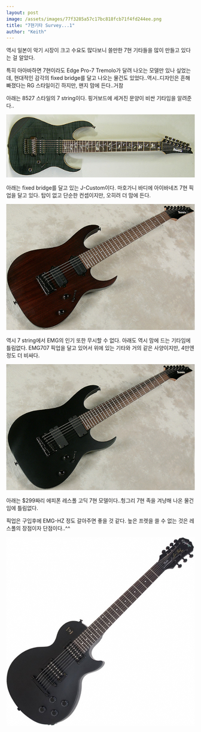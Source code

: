 ```yaml
---
layout: post
image: /assets/images/77f3285a57c17bc818fcb71f4fd244ee.png
title: "7현기타 Survey...1"
author: "Keith"
---
```


역시 일본이 악기 시장이 크고 수요도 많다보니 쓸만한 7현 기타들을 많이 만들고 있다는 걸 알았다.

특히 아아바하면 7현이라도 Edge Pro-7 Tremolo가 달려 나오는 모델만 있나 싶었는데, 현대적인 감각의 fixed bridge를 달고 나오는 물건도 있었다..역시..디자인은 흔해빠졌다는 RG 스타일이긴 하지만, 왠지 맘에 든다..거참

아래는 8527 스타일의 7 string이다. 핑거보드에 세겨진 문양이 비싼 기타임을 알려준다..


![image](/assets/images/77f3285a57c17bc818fcb71f4fd244ee.png)





아래는 fixed bridge를 달고 있는 J-Custom이다. 마호가니 바디에 아이바네즈 7현 픽업을 달고 있다. 탑이 없고 단순한 컨셉이지만, 오히려 더 맘에 든다.

![image](/assets/images/7acef67376ec0d7c9c44e17eac122898.png)


역시 7 string에서 EMG의 인기 또한 무시할 수 없다. 아래도 역시 맘에 드는 기타임에 틀림없다. EMG707 픽업을 달고 있어서 위에 있는 기타와 거의 같은 사양이지만, 4만엔 정도 더 비싸다.


![image](/assets/images/621031de795b4fd691d076704c75054d.png)

아래는 $299짜리 에피폰 레스폴 고딕 7현 모델이다..헝그리 7현 족을 겨냥해 나온 물건임에 틀림없다.

픽업은 구입후에 EMG-HZ 정도 갈아주면 좋을 것 같다. 높은 프렛을 쓸 수 없는 것은 레스폴의 장점이자 단점이다..^^

![image](/assets/images/30a4ba4f0f5296d255ef1ff16d20fc71.png)


